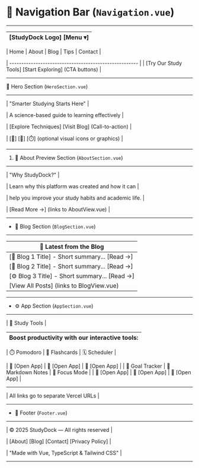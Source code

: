 # 🧭 Navigation Bar (`Navigation.vue`)

---------------------------------------------------------

| [StudyDock Logo]                              [Menu ▾] |
| ------------------------------------------------------ |

| Home | About | Blog | Tips | Contact                   |

| ------------------------------------------------------ |
| [Try Our Study Tools] [Start Exploring] (CTA buttons)  |

---------------------------------------------------------
   🎯 Hero Section (`HeroSection.vue`)

---------------------------------------------------------

| "Smarter Studying Starts Here"                        |

| A science-based guide to learning effectively         |

| [Explore Techniques] [Visit Blog] (Call-to-action)    |

| [📘] [🎯] [⏱️] (optional visual icons or graphics)      |

---------------------------------------------------------

1. 👤 About Preview Section (`AboutSection.vue`)

---------------------------------------------------------

| "Why StudyDock?"                                      |

| Learn why this platform was created and how it can    |

| help you improve your study habits and academic life. |

| [Read More →] (links to AboutView.vue)                |

---------------------------------------------------------

- 📝 Blog Section (`BlogSection.vue`)

---------------------------------------------------------

| 📰 Latest from the Blog                               |
|--------------------------------------------------------|
| [🧠 Blog 1 Title] - Short summary... [Read →]          |
| [📘 Blog 2 Title] - Short summary... [Read →]          |
| [⚙️ Blog 3 Title] - Short summary... [Read →]          |
| [View All Posts] (links to BlogView.vue)              |

---------------------------------------------------------

- ⚙️ App Section (`AppSection.vue`)

---------------------------------------------------------
| 🧰 Study Tools                                        |

| Boost productivity with our interactive tools:       |
|--------------------------------------------------------|

| ⏱️ Pomodoro      | 🧠 Flashcards     | 🗓️ Scheduler     |

| 🔗 [Open App]    | 🔗 [Open App]     | 🔗 [Open App]     |
| 🧮 Goal Tracker | 📝 Markdown Notes | 🧘 Focus Mode     |
| 🔗 [Open App]    | 🔗 [Open App]     | 🔗 [Open App]     |

---------------------------------------------------------

| All links go to separate Vercel URLs                  |

---------------------------------------------------------

- 🧭 Footer (`Footer.vue`)

---------------------------------------------------------

| © 2025 StudyDock — All rights reserved                |

| [About] [Blog] [Contact] [Privacy Policy]             |

| "Made with Vue, TypeScript & Tailwind CSS"            |

---------------------------------------------------------
